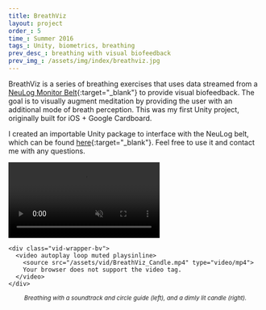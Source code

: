 ```yaml
---
title: BreathViz
layout: project
order_: 5
time_: Summer 2016
tags_: Unity, biometrics, breathing
prev_desc_: breathing with visual biofeedback
prev_img_: /assets/img/index/breathviz.jpg
---
```


BreathViz is a series of breathing exercises that uses data streamed from a [NeuLog Monitor Belt](https://neulog.com/respiration-monitor-belt/){:target="_blank"} to provide visual biofeedback. The goal is to visually augment meditation by providing the user with an additional mode of breath perception. This was my first Unity project, originally built for iOS + Google Cardboard.

I created an importable Unity package to interface with the NeuLog belt, which can be found [here](https://github.com/kyleqian/neulog-unity){:target="_blank"}. Feel free to use it and contact me with any questions.

<p>
  <div class="vid-wrapper-wrapper-bv">
    <div class="vid-wrapper-bv">
      <video autoplay loop muted playsinline>
        <source src="/assets/vid/BreathViz_Circle.mp4" type="video/mp4">
        Your browser does not support the video tag.
      </video>
    </div>

    <div class="vid-wrapper-bv">
      <video autoplay loop muted playsinline>
        <source src="/assets/vid/BreathViz_Candle.mp4" type="video/mp4">
        Your browser does not support the video tag.
      </video>
    </div>
  </div>

  <center><sub><i>Breathing with a soundtrack and circle guide (left), and a dimly lit candle (right).</i></sub></center>
</p>
